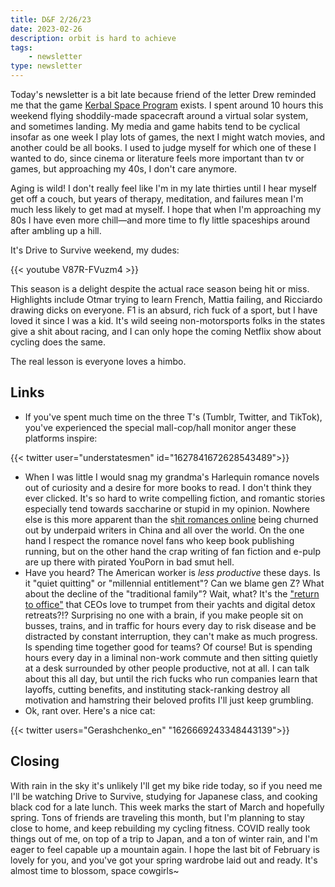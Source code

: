 ```yaml
---
title: D&F 2/26/23
date: 2023-02-26
description: orbit is hard to achieve
tags: 
    - newsletter
type: newsletter
---
```


Today's newsletter is a bit late because friend of the letter Drew reminded me that the game [Kerbal Space Program](https://www.kerbalspaceprogram.com/) exists. I spent around 10 hours this weekend flying shoddily-made spacecraft around a virtual solar system, and sometimes landing. My media and game habits tend to be cyclical insofar as one week I play lots of games, the next I might watch movies, and another could be all books. I used to judge myself for which one of these I wanted to do, since cinema or literature feels more important than tv or games, but approaching my 40s, I don't care anymore.

Aging is wild! I don't really feel like I'm in my late thirties until I hear myself get off a couch, but years of therapy, meditation, and failures mean I'm much less likely to get mad at myself. I hope that when I'm approaching my 80s I have even more chill—and more time to fly little spaceships around after ambling up a hill. 

It's Drive to Survive weekend, my dudes:

{{< youtube V87R-FVuzm4 >}}

This season is a delight despite the actual race season being hit or miss. Highlights include Otmar trying to learn French, Mattia failing, and Ricciardo drawing dicks on everyone. F1 is an absurd, rich fuck of a sport, but I have loved it since I was a kid. It's wild seeing non-motorsports folks in the states give a shit about racing, and I can only hope the coming Netflix show about cycling does the same.

The real lesson is everyone loves a himbo.
 
## Links

- If you've spent much time on the three T's (Tumblr, Twitter, and TikTok), you've experienced the special mall-cop/hall monitor anger these platforms inspire:

{{< twitter user="understatesmen" id="1627841672628543489">}}

- When I was little I would snag my grandma's Harlequin romance novels out of curiosity and a desire for more books to read. I don't think they ever clicked. It's so hard to write compelling fiction, and romantic stories especially tend towards saccharine or stupid in my opinion. Nowhere else is this more apparent than the s[hit romances online](https://restofworld.org/2022/china-romance-novels/) being churned out by underpaid writers in China and all over the world. On the one hand I respect the romance novel fans who keep book publishing running, but on the other hand the crap writing of fan fiction and e-pulp are up there with pirated YouPorn in bad smut hell.
- Have you heard? The American worker is _less productive_ these days. Is it "quiet quitting" or "millennial entitlement"? Can we blame gen Z? What about the decline of the "traditional family"? Wait, what? It's the ["return to office"](https://fortune.com/2023/02/16/return-office-real-reason-slump-productivity-data-careers-gleb-tsipursky/) that CEOs love to trumpet from their yachts and digital detox retreats?!? Surprising no one with a brain, if you make people sit on busses, trains, and in traffic for hours every day to risk disease and be distracted by constant interruption, they can't make as much progress. Is spending time together good for teams? Of course! But is spending hours every day in a liminal non-work commute and then sitting quietly at a desk surrounded by other people productive, not at all. I can talk about this all day, but until the rich fucks who run companies learn that layoffs, cutting benefits, and instituting stack-ranking destroy all motivation and hamstring their beloved profits I'll just keep grumbling.
- Ok, rant over. Here's a nice cat:

{{< twitter users="Gerashchenko_en" "1626669243348443139">}}

## Closing

With rain in the sky it's unlikely I'll get my bike ride today, so if you need me I'll be watching Drive to Survive, studying for Japanese class, and cooking black cod for a late lunch. This week marks the start of March and hopefully spring. Tons of friends are traveling this month, but I'm planning to stay close to home, and keep rebuilding my cycling fitness. COVID really took things out of me, on top of a trip to Japan, and a ton of winter rain, and I'm eager to feel capable up a mountain again. I hope the last bit of February is lovely for you, and you've got your spring wardrobe laid out and ready. It's almost time to blossom, space cowgirls~
